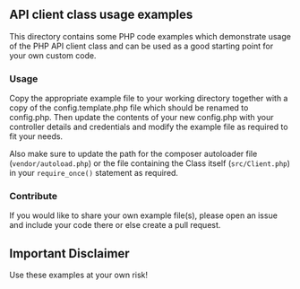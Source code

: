 ## API client class usage examples
This directory contains some PHP code examples which demonstrate usage of the PHP API client class and can be used as a good starting point for your own custom code.

### Usage

Copy the appropriate example file to your working directory together with a copy of the config.template.php file which should be renamed to config.php.
Then update the contents of your new config.php with your controller details and credentials and modify the example file as required to fit your needs.

Also make sure to update the path for the composer autoloader file (`vendor/autoload.php`) or the file containing the Class itself (`src/Client.php`) in your `require_once()` statement as required.

### Contribute

If you would like to share your own example file(s), please open an issue and include your code there or else create a pull request.

## Important Disclaimer

Use these examples at your own risk!
